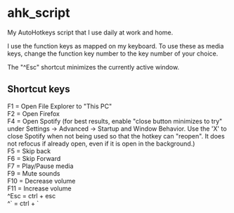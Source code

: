 # ahk_script
My AutoHotkeys script that I use daily at work and home.

I use the function keys as mapped on my keyboard. To use these as media keys, change the function key number to the key number of your choice.

The "^Esc" shortcut minimizes the currently active window.


## Shortcut keys
F1 = Open File Explorer to "This PC"  
F2 = Open Firefox  
F4 = Open Spotify (for best results, enable "close button minimizes to try" under Settings -> Advanced -> Startup and Window Behavior. Use the 'X' to close Spotify when not being used so that the hotkey can "reopen". It does not refocus if already open, even if it is open in the background.)  
F5 = Skip back  
F6 = Skip Forward  
F7 = Play/Pause media  
F9 = Mute sounds  
F10 = Decrease volume  
F11 = Increase volume  
^Esc = ctrl + esc  
^\` = ctrl + \`  
